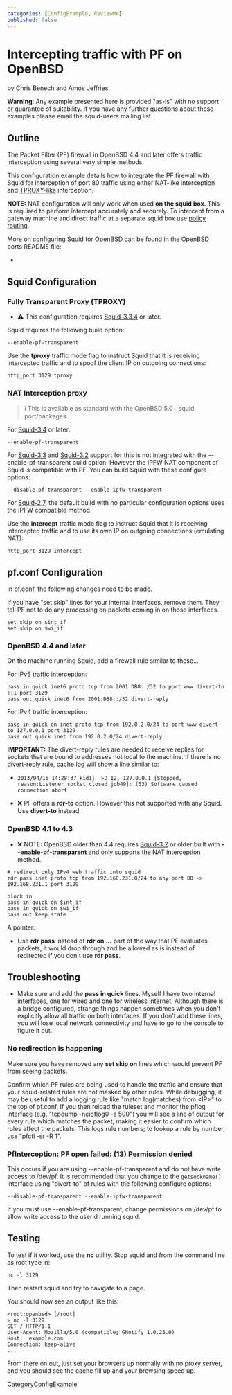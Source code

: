 ```yaml
---
categories: [ConfigExample, ReviewMe]
published: false
---
```

# Intercepting traffic with PF on OpenBSD

by Chris Benech and Amos Jeffries

**Warning**: Any example presented here is provided "as-is" with no
support or guarantee of suitability. If you have any further questions
about these examples please email the squid-users mailing list.

## Outline

The Packet Filter (PF) firewall in OpenBSD 4.4 and later offers traffic
interception using several very simple methods.

This configuration example details how to integrate the PF firewall with
Squid for interception of port 80 traffic using either NAT-like
interception and
[TPROXY-like](/Features/Tproxy4)
interception.

**NOTE:** NAT configuration will only work when used **on the squid
box**. This is required to perform intercept accurately and securely. To
intercept from a gateway machine and direct traffic at a separate squid
box use [policy
routing](/ConfigExamples/Intercept/IptablesPolicyRoute).

More on configuring Squid for OpenBSD can be found in the OpenBSD ports
README file:

  - [](http://www.openbsd.org/cgi-bin/cvsweb/~checkout~/ports/www/squid/pkg/README-main)

## Squid Configuration

### Fully Transparent Proxy (TPROXY)

  - :warning:
    This configuration requires
    [Squid-3.3.4](/Releases/Squid-3.3)
    or later.

Squid requires the following build option:

    --enable-pf-transparent

Use the **tproxy** traffic mode flag to instruct Squid that it is
receiving intercepted traffic and to spoof the client IP on outgoing
connections:

    http_port 3129 tproxy

### NAT Interception proxy

> :information_source:
    This is available as standard with the OpenBSD 5.0+ squid
    port/packages.

For
[Squid-3.4](/Releases/Squid-3.4)
or later:

    --enable-pf-transparent

For
[Squid-3.3](/Releases/Squid-3.3)
and
[Squid-3.2](/Releases/Squid-3.2)
support for this is not integrated with the --enable-pf-transparent
build option. However the IPFW NAT component of Squid is compatible with
PF. You can build Squid with these configure options:

    --disable-pf-transparent --enable-ipfw-transparent

For
[Squid-2.7](/Releases/Squid-2.7),
the default build with no particular configuration options uses the IPFW
compatible method.

Use the **intercept** traffic mode flag to instruct Squid that it is
receiving intercepted traffic and to use its own IP on outgoing
connections (emulating NAT):

    http_port 3129 intercept

## pf.conf Configuration

In pf.conf, the following changes need to be made.

If you have "set skip" lines for your internal interfaces, remove them.
They tell PF not to do any processing on packets coming in on those
interfaces.

    set skip on $int_if
    set skip on $wi_if

### OpenBSD 4.4 and later

On the machine running Squid, add a firewall rule similar to these...

For IPv6 traffic interception:

    pass in quick inet6 proto tcp from 2001:DB8::/32 to port www divert-to ::1 port 3129
    pass out quick inet6 from 2001:DB8::/32 divert-reply

For IPv4 traffic interception:

    pass in quick on inet proto tcp from 192.0.2.0/24 to port www divert-to 127.0.0.1 port 3129
    pass out quick inet from 192.0.2.0/24 divert-reply

**IMPORTANT:** The divert-reply rules are needed to receive replies for
sockets that are bound to addresses not local to the machine. If there
is no divert-reply rule, cache.log will show a line similar to:

  - ``` 
    2013/04/16 14:28:37 kid1|  FD 12, 127.0.0.1 [Stopped, reason:Listener socket closed job49]: (53) Software caused connection abort
    ```

  - :x:
    PF offers a **rdr-to** option. However this not supported with any
    Squid. Use **divert-to** instead.

### OpenBSD 4.1 to 4.3

  - :x:
    NOTE: OpenBSD older than 4.4 requires
    [Squid-3.2](/Releases/Squid-3.2)
    or older built with **--enable-pf-transparent** and only supports
    the NAT interception method.

<!-- end list -->

    # redirect only IPv4 web traffic into squid
    rdr pass inet proto tcp from 192.168.231.0/24 to any port 80 -> 192.168.231.1 port 3129
    
    block in
    pass in quick on $int_if
    pass in quick on $wi_if
    pass out keep state

A pointer:

  - Use **rdr pass** instead of **rdr on ...** part of the way that PF
    evaluates packets, it would drop through and be allowed as is
    instead of redirected if you don't use **rdr pass**.

## Troubleshooting

  - Make sure and add the **pass in quick** lines. Myself I have two
    internal interfaces, one for wired and one for wireless internet.
    Although there is a bridge configured, strange things happen
    sometimes when you don't explicitly allow all traffic on both
    interfaces. If you don't add these lines, you will lose local
    network connectivity and have to go to the console to figure it out.

### No redirection is happening

Make sure you have removed any **set skip on** lines which would prevent
PF from seeing packets.

Confirm which PF rules are being used to handle the traffic and ensure
that your squid-related rules are not masked by other rules. While
debugging, it may be useful to add a logging rule like "match
log(matches) from \<IP\>" to the top of pf.conf. If you then reload the
ruleset and monitor the pflog interface (e.g. "tcpdump -neipflog0 -s
500") you will see a line of output for every rule which matches the
packet, making it easier to confirm which rules affect the packets. This
logs rule numbers; to lookup a rule by number, use "pfctl -sr -R 1".

### PfInterception: PF open failed: (13) Permission denied

This occurs if you are using --enable-pf-transparent and do not have
write access to /dev/pf. It is recommended that you change to the
`getsockname()` interface using "divert-to" pf rules with the following
configure options:

    --disable-pf-transparent --enable-ipfw-transparent

If you must use --enable-pf-transparent, change permissions on /dev/pf
to allow write access to the userid running squid.

## Testing

To test if it worked, use the **nc** utility. Stop squid and from the
command line as root type in:

    nc -l 3129

Then restart squid and try to navigate to a page.

You should now see an output like this:

    <root:openbsd> [/root]
    > nc -l 3129
    GET / HTTP/1.1
    User-Agent: Mozilla/5.0 (compatible; GNotify 1.0.25.0)
    Host:  example.com
    Connection: keep-alive
    ...

From there on out, just set your browsers up normally with no proxy
server, and you should see the cache fill up and your browsing speed up.

[CategoryConfigExample](/CategoryConfigExample)
